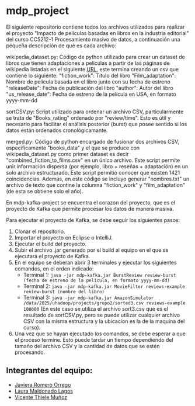 # mdp_project

El siguiente repositorio contiene todos los archivos utilizados para realizar el proyecto "Impacto de películas basadas en libros en la industria editorial" del curso CC5212-1 Procesamiento masivo de datos, a continuación una pequeña descripción de qué es cada archivo: 

wikipedia_dataset.py: Código de python utilizado para crear un dataset de libros que tienen adaptaciones a películas a partir de las páginas de wikipedia listadas en el siguiente [URL](https://en.wikipedia.org/wiki/Lists_of_works_of_fiction_made_into_feature_films), este termina creando un csv que contiene lo siguiente: 
    "fiction_work": Título del libro
    "Film_adaptation": Nombre de película basada en el libro junto con su fecha de estreno 
    "releaseDate": Fecha de publicación del libro
    "author": Autor del libro
    "us_release_date": Fecha de estreno de la película en USA, en formato yyyy-mm-dd

sortCSV.py: Script utilizado para ordenar un archivo CSV, particularmente se trata de "Books_rating" ordenado por "review/time". Esto es útil y necesario para facilitar el análisis posterior (burst) que posee sentido si los datos están ordenados cronológicamante.

merged.py: Código de python encargado de fusionar dos archivos CSV, específicamente "books_data" y el que se produce con wikipedia_dataset.py como primer dataset es decir "combined_fiction_to_films.csv" en un único archivo. Este script permite unir información dispersa (por ejemplo, libro + reseñas + adaptación) en un solo archivo estructurado. Este script permitió conocer que existen 1421 coincidencias. 
Además, en este código se incluyo generar "nombres.txt" un archivo de texto que contine la columna "fiction_work" y "film_adaptation" (de esta se obtiene solo el año). 

En mdp-kafka-project se encuentra el corazon del proyecto, que es el proyecto de Kafka que permite procesar los datos de manera masiva. 

Para ejecutar el proyecto de Kafka, se debe seguir los siguientes pasos:
1. Clonar el repositorio.
2. Importar el proyecto en Eclipse o IntelliJ.
3. Ejecutar el build del proyecto.
4. Subir el archivo .jar generado por el build al equipo en el que se ejecutará el proyecto de Kafka.
5. En el equipo se deberan abrir 3 terminales y ejecutar los siguientes comandos, en el orden indicado:
   - Terminal 1: `java -jar mdp-kafka.jar BurstReview review-burst (fecha de estreno de la película, en formato yyyy-mm-dd)`
   - Terminal 2: `java -jar mdp-kafka.jar MovieFilter reviews-example review-burst (nombre del libro)`
   - Terminal 3: `java -jar mdp-kafka.jar AmazonSimulator /data/2025/uhadoop/projects/grupo2/sorted3.csv reviews-example 100000` (En este caso se utiliza el archivo sort3.csv que es el resultado de sortCSV.py, pero se puede utilizar cualquier archivo CSV con la misma estructura y la ubicacion es la de la maquina del curso).
6. Una vez que se hayan ejecutado los comandos, se debe esperar a que el proceso termine. Esto puede tardar un tiempo dependiendo del tamaño del archivo CSV y la cantidad de datos que se estén procesando.

## Integrantes del equipo:
- [Javiera Romero Orrego](https://github.com/javiromeroo)
- [Laura Maldonado Lagos](https://github.com/lauraflm)
- [Vicente Thiele Muñoz](https://github.com/ElVichoSiu)
